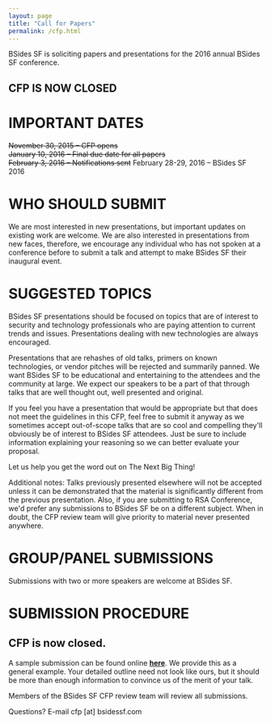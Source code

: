 ```yaml
---
layout: page
title: "Call for Papers"
permalink: /cfp.html
--- 
```


BSides SF is soliciting papers and presentations for the 2016 annual BSides SF conference.

## CFP IS NOW CLOSED

# IMPORTANT DATES

<strike>November 30, 2015 – CFP opens<br/>
January 10, 2016 – Final due date for all papers<br/>
February 3, 2016 – Notifications sent</strike>
February 28-29, 2016 – BSides SF 2016

# WHO SHOULD SUBMIT

We are most interested in new presentations, but important updates on existing work are welcome. We are also interested in presentations from new faces, therefore, we encourage any individual who has not spoken at a conference before to submit a talk and attempt to make BSides SF their inaugural event.

# SUGGESTED TOPICS

BSides SF presentations should be focused on topics that are of interest to security and technology professionals who are paying attention to current trends and issues. Presentations dealing with new technologies are always encouraged.

Presentations that are rehashes of old talks, primers on known technologies, or vendor pitches will be rejected and summarily panned. We want BSides SF to be educational and entertaining to the attendees and the community at large. We expect our speakers to be a part of that through talks that are well thought out, well presented and original.

If you feel you have a presentation that would be appropriate but that does not meet the guidelines in this CFP, feel free to submit it anyway as we sometimes accept out-of-scope talks that are so cool and compelling they'll obviously be of interest to BSides SF attendees. Just be sure to include information explaining your reasoning so we can better evaluate your proposal.

Let us help you get the word out on The Next Big Thing!

Additional notes: Talks previously presented elsewhere will not be accepted unless it can be demonstrated that the material is significantly different from the previous presentation. Also, if you are submitting to RSA Conference, we'd prefer any submissions to BSides SF be on a different subject. When in doubt, the CFP review team will give priority to material never presented anywhere.

# GROUP/PANEL SUBMISSIONS

Submissions with two or more speakers are welcome at BSides SF.

# SUBMISSION PROCEDURE

## CFP is now closed.

A sample submission can be found online **[here](/cfp/sample-submission.html)**. We provide this as a general example. Your detailed outline need not look like ours, but it should be more than enough information to convince us of the merit of your talk.

Members of the BSides SF CFP review team will review all submissions.

Questions? E-mail cfp [at] bsidessf.com

